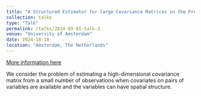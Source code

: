 ```yaml
---
title: "A Structured Estimator for large Covariance Matrices in the Presence of Pairwise and Spatial Covariates"
collection: talks
type: "Talk"
permalink: /talks/2014-03-01-talk-3
venue: "University of Amsterdam"
date: 2024-10-18
location: "Amsterdam, The Netherlands"
---
```


[More information here](https://bayesforshs2.sciencesconf.org/program?lang=en)

We consider the problem of estimating a high-dimensional covariance matrix from a small number of observations when covariates on pairs of variables are available and the variables can have spatial structure.
